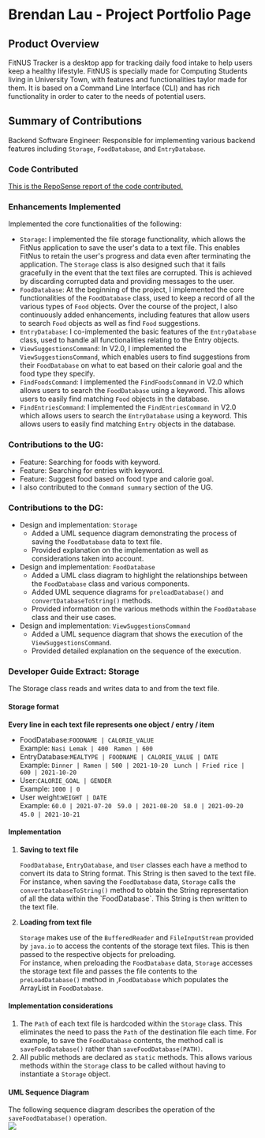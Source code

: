 # Brendan Lau - Project Portfolio Page

## Product Overview
FitNUS Tracker is a desktop app for tracking daily food intake to help users keep a healthy lifestyle. 
FitNUS is specially made for Computing Students living in University Town, with features and 
functionalities taylor made for them. It is based on a Command Line Interface (CLI) and has 
rich functionality in order to cater to the needs of potential users.


## Summary of Contributions
Backend Software Engineer: Responsible for implementing various backend features including
`Storage`, `FoodDatabase`, and `EntryDatabase`.

### Code Contributed

[This is the RepoSense report of the code contributed.](https://nus-cs2113-ay2122s1.github.io/tp-dashboard/?search=&sort=groupTitle&sortWithin=title&timeframe=commit&mergegroup=&groupSelect=groupByRepos&breakdown=true&checkedFileTypes=docs~functional-code~test-code~other&since=2021-09-25&tabOpen=true&tabType=authorship&tabAuthor=brendanlsz&tabRepo=AY2122S1-CS2113T-W12-1%2Ftp%5Bmaster%5D&authorshipIsMergeGroup=false&authorshipFileTypes=docs~functional-code~test-code~other&authorshipIsBinaryFileTypeChecked=false)


### Enhancements Implemented

Implemented the core functionalities of the following:
- `Storage`: I implemented the file storage functionality, which allows the FitNus application
to save the user's data to a text file. This enables FitNus to retain the user's progress and data
even after terminating the application. The `Storage` class is also designed such that it fails
gracefully in the event that the text files are corrupted. This is achieved by discarding corrupted 
data and providing messages to the user.
- `FoodDatabase`: At the beginning of the project, I implemented the core functionalities of the `FoodDatabase` 
class, used to keep a record of all the various types of `Food` objects. Over the course of the project, 
I also continuously added enhancements, including features that allow users to search `Food` objects 
as well as find `Food` suggestions.
- `EntryDatabase`: I co-implemented the basic features of the `EntryDatabase` class, used to handle 
all functionalities relating to the Entry objects.
- `ViewSuggestionsCommand`: In V2.0, I implemented the `ViewSuggestionsCommand`, which enables users
to find suggestions from their `FoodDatabase` on what to eat based on their calorie goal and 
the food type they specify.
- `FindFoodsCommand`: I implemented the `FindFoodsCommand` in V2.0 which allows users to search the
`FoodDatabase` using a keyword. This allows users to easily find matching `Food` objects in the database.
- `FindEntriesCommand`: I implemented the `FindEntriesCommand` in V2.0 which allows users to search the
`EntryDatabase` using a keyword. This allows users to easily find matching `Entry` objects in the database.


### Contributions to the UG:
- Feature: Searching for foods with keyword.
- Feature: Searching for entries with keyword.
- Feature: Suggest food based on food type and calorie goal.
- I also contributed to the `Command summary` section of the UG.

### Contributions to the DG:
- Design and implementation: `Storage`
  - Added a UML sequence diagram demonstrating the process of saving the `FoodDatabase`
  data to text file.
  - Provided explanation on the implementation as well as considerations taken into account.
- Design and implementation: `FoodDatabase`
  - Added a UML class diagram to highlight the relationships between the `FoodDatabase` 
  class and various components.
  - Added UML sequence diagrams for `preloadDatabase()` and `convertDatabaseToString()` methods.
  - Provided information on the various methods within the `FoodDatabase` class and their use cases.
- Design and implementation: `ViewSuggestionsCommand`
  - Added a UML sequence diagram that shows the execution of the 
  `ViewSuggestionsCommand`.
  - Provided detailed explanation on the sequence of the execution.


### Developer Guide Extract: Storage

The Storage class reads and writes data to and from the text file.

#### Storage format

**Every line in each text file represents one object / entry / item**

*   FoodDatabase:`FOODNAME | CALORIE_VALUE`  
    Example: `Nasi Lemak | 400`   `Ramen | 600`
*   EntryDatabase:`MEALTYPE | FOODNAME | CALORIE_VALUE | DATE`  
    Example: `Dinner | Ramen | 500 | 2021-10-20`   `Lunch | Fried rice | 600 | 2021-10-20`
*   User:`CALORIE_GOAL | GENDER`  
    Example: `1000 | 0`
*   User weight:`WEIGHT | DATE`  
    Example: `60.0 | 2021-07-20`   `59.0 | 2021-08-20`   `58.0 | 2021-09-20`   `45.0 | 2021-10-21`

#### Implementation

1.  **Saving to text file**

    `FoodDatabase`, `EntryDatabase`, and `User` classes each have a method to convert its data to String format. This String is then saved to the text file.  
    For instance, when saving the `FoodDatabase` data, `Storage` calls the `convertDatabaseToString()` method to obtain the String representation of all the data within the \`FoodDatabase\`. This String is then written to the text file.
2.  **Loading from text file**

    `Storage` makes use of the `BufferedReader` and `FileInputStream` provided by `java.io` to access the contents of the storage text files. This is then passed to the respective objects for preloading.  
    For instance, when preloading the `FoodDatabase` data, `Storage` accesses the storage text file and passes the file contents to the `preLoadDatabase()` method in ,`FoodDatabase` which populates the ArrayList in `FoodDatabase`.

#### Implementation considerations

1. The `Path` of each text file is hardcoded within the `Storage` class. This eliminates
   the need to pass the `Path` of the destination file each time. For example, to save the `FoodDatabase`
   contents, the method call is `saveFoodDatabase()` rather than `saveFoodDatabase(PATH)`.
2. All public methods are declared as `static` methods. This allows various methods within the
   `Storage` class to be called without having to instantiate a `Storage` object.



#### UML Sequence Diagram

The following sequence diagram describes the operation of the `saveFoodDatabase()` operation.  
![](diagrams-DG/Storage_sequence.png)

